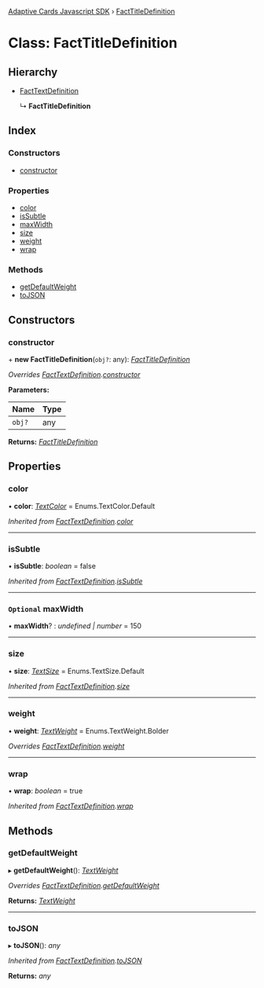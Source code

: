 [Adaptive Cards Javascript SDK](../README.md) › [FactTitleDefinition](facttitledefinition.md)

# Class: FactTitleDefinition

## Hierarchy

* [FactTextDefinition](facttextdefinition.md)

  ↳ **FactTitleDefinition**

## Index

### Constructors

* [constructor](facttitledefinition.md#constructor)

### Properties

* [color](facttitledefinition.md#color)
* [isSubtle](facttitledefinition.md#issubtle)
* [maxWidth](facttitledefinition.md#optional-maxwidth)
* [size](facttitledefinition.md#size)
* [weight](facttitledefinition.md#weight)
* [wrap](facttitledefinition.md#wrap)

### Methods

* [getDefaultWeight](facttitledefinition.md#getdefaultweight)
* [toJSON](facttitledefinition.md#tojson)

## Constructors

###  constructor

\+ **new FactTitleDefinition**(`obj?`: any): *[FactTitleDefinition](facttitledefinition.md)*

*Overrides [FactTextDefinition](facttextdefinition.md).[constructor](facttextdefinition.md#constructor)*

**Parameters:**

Name | Type |
------ | ------ |
`obj?` | any |

**Returns:** *[FactTitleDefinition](facttitledefinition.md)*

## Properties

###  color

• **color**: *[TextColor](../enums/textcolor.md)* = Enums.TextColor.Default

*Inherited from [FactTextDefinition](facttextdefinition.md).[color](facttextdefinition.md#color)*

___

###  isSubtle

• **isSubtle**: *boolean* = false

*Inherited from [FactTextDefinition](facttextdefinition.md).[isSubtle](facttextdefinition.md#issubtle)*

___

### `Optional` maxWidth

• **maxWidth**? : *undefined | number* = 150

___

###  size

• **size**: *[TextSize](../enums/textsize.md)* = Enums.TextSize.Default

*Inherited from [FactTextDefinition](facttextdefinition.md).[size](facttextdefinition.md#size)*

___

###  weight

• **weight**: *[TextWeight](../enums/textweight.md)* = Enums.TextWeight.Bolder

*Overrides [FactTextDefinition](facttextdefinition.md).[weight](facttextdefinition.md#weight)*

___

###  wrap

• **wrap**: *boolean* = true

*Inherited from [FactTextDefinition](facttextdefinition.md).[wrap](facttextdefinition.md#wrap)*

## Methods

###  getDefaultWeight

▸ **getDefaultWeight**(): *[TextWeight](../enums/textweight.md)*

*Overrides [FactTextDefinition](facttextdefinition.md).[getDefaultWeight](facttextdefinition.md#getdefaultweight)*

**Returns:** *[TextWeight](../enums/textweight.md)*

___

###  toJSON

▸ **toJSON**(): *any*

*Inherited from [FactTextDefinition](facttextdefinition.md).[toJSON](facttextdefinition.md#tojson)*

**Returns:** *any*

